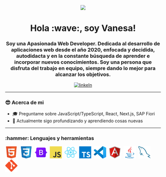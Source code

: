 <div id="header" align="center">
  <img src="https://media.giphy.com/media/26tn33aiTi1jkl6H6/giphy.gif" width="250" />
  <h1 align="center">Hola :wave:, soy Vanesa!</h1>
  <h3 align="center">Soy una Apasionada Web Developer. Dedicada al desarrollo de aplicaciones web desde el año 2020,    enfocada y decidida, autodidacta y en la constante búsqueda de aprender e incorporar nuevos conocimientos. Soy una persona que disfruta del trabajo en equipo, siempre dando lo mejor para alcanzar los objetivos.</h3>
</div>
<div align="center">
  <a href="https://www.linkedin.com/in/vamorilla/">
    <img src="https://img.shields.io/badge/LinkedIn-0077B5?style=for-the-badge&logo=linkedin&logoColor=white" alt="linkeIn"/>
  </a>
</div>

---
### :sunglasses: Acerca de mi

- :mortar_board: Preguntame sobre JavaScript/TypeScript, React, Next.js, SAP Fiori
- :seedling: Actualmente sigo profundizando y aprendiendo cosas nuevas

---
<div align="left">
  <h3>:hammer: Lenguajes y herramientas</h3>
  <div>
    <img src="https://github.com/devicons/devicon/blob/master/icons/html5/html5-original.svg" title="HTML" alt="HTML" width="40" height="40"/>&nbsp;
    <img src="https://github.com/devicons/devicon/blob/master/icons/css3/css3-original.svg" title="CSS" alt="CSS" width="40" height="40"/>&nbsp;
    <img src="https://github.com/devicons/devicon/blob/master/icons/bootstrap/bootstrap-original.svg" title="BOOTSTRAP" alt="BOOTSTRAP" width="40" height="40"/>&nbsp;
    <img src="https://github.com/devicons/devicon/blob/master/icons/javascript/javascript-original.svg" title="JavaScript" alt="JavaScript" width="40" height="40"/>&nbsp;
    <img src="https://github.com/devicons/devicon/blob/master/icons/react/react-original.svg" title="JavaScript" alt="JavaScript" width="40" height="40"/>&nbsp;
    <img src="https://github.com/devicons/devicon/blob/master/icons/typescript/typescript-original.svg" title="TypeScript" alt="TypeScript" width="40" height="40"/>&nbsp;
    <img src="https://github.com/devicons/devicon/blob/master/icons/vscode/vscode-original.svg" title="vscode" alt="vscode" width="40" height="40"/>&nbsp;
    <img src="https://github.com/devicons/devicon/blob/master/icons/angularjs/angularjs-original.svg" title="angular" alt="angular" width="40" height="40"/>&nbsp;
    <img src="https://github.com/devicons/devicon/blob/master/icons/java/java-original.svg" title="java" alt="java" width="40" height="40"/>&nbsp;
    <img src="https://github.com/devicons/devicon/blob/master/icons/mysql/mysql-original.svg" title="mysql" alt="mysql" width="40" height="40"/>&nbsp;
    <img src="https://github.com/devicons/devicon/blob/master/icons/git/git-original.svg" title="git" alt="git" width="40" height="40"/>&nbsp;
  </div>
</div> 
